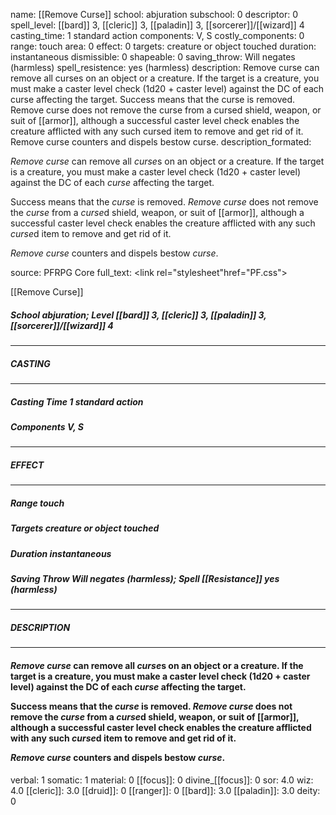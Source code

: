 name: [[Remove Curse]]
school: abjuration
subschool: 0
descriptor: 0
spell_level: [[bard]] 3, [[cleric]] 3, [[paladin]] 3, [[sorcerer]]/[[wizard]] 4
casting_time: 1 standard action
components: V, S
costly_components: 0
range: touch
area: 0
effect: 0
targets: creature or object touched
duration: instantaneous
dismissible: 0
shapeable: 0
saving_throw: Will negates (harmless)
spell_resistence: yes (harmless)
description: Remove curse can remove all curses on an object or a creature. If the target is a creature, you must make a caster level check (1d20 + caster level) against the DC of each curse affecting the target.  Success means that the curse is removed. Remove curse does not remove the curse from a cursed shield, weapon, or suit of [[armor]], although a successful caster level check enables the creature afflicted with any such cursed item to remove and get rid of it.  Remove curse counters and dispels bestow curse.
description_formated: <p><i>Remove <i>curse</i></i> can remove all <i>curse</i>s on an object or a creature. If the target is a creature, you must make a caster level check (1d20 + caster level) against the DC of each <i>curse</i> affecting the target.</p><p>Success means that the <i>curse</i> is removed. <i>Remove <i>curse</i></i> does not remove the <i>curse</i> from a <i>curse</i>d shield, weapon, or suit of [[armor]], although a successful caster level check enables the creature afflicted with any such <i>curse</i>d item to remove and get rid of it.</p><p><i>Remove <i>curse</i></i> counters and dispels bestow <i>curse</i>.</p>
source: PFRPG Core
full_text: <link rel="stylesheet"href="PF.css"><div class="heading"><p class="alignleft">[[Remove Curse]]</p><div style="clear: both;"></div></div><div><h5><b>School </b>abjuration; <b>Level </b>[[bard]] 3, [[cleric]] 3, [[paladin]] 3, [[sorcerer]]/[[wizard]] 4</h5></div><hr/><div><h5><b>CASTING</b></h5></div><hr/><div><h5><b>Casting Time </b>1 standard action</h5><h5><b>Components </b>V, S</h5></div><hr/><div><h5><b>EFFECT</b></h5></div><hr/><div><h5><b>Range </b>touch</h5><h5><b>Targets </b>creature or object touched</h5><h5><b>Duration </b>instantaneous</h5><h5><b>Saving Throw </b>Will negates (harmless); <b>Spell [[Resistance]] </b>yes (harmless)</h5></div><hr/><div><h5><b>DESCRIPTION</b></h5></div><hr/><div><h4><p><i>Remove <i>curse</i></i> can remove all <i>curse</i>s on an object or a creature. If the target is a creature, you must make a caster level check (1d20 + caster level) against the DC of each <i>curse</i> affecting the target.</p><p>Success means that the <i>curse</i> is removed. <i>Remove <i>curse</i></i> does not remove the <i>curse</i> from a <i>curse</i>d shield, weapon, or suit of [[armor]], although a successful caster level check enables the creature afflicted with any such <i>curse</i>d item to remove and get rid of it.</p><p><i>Remove <i>curse</i></i> counters and dispels bestow <i>curse</i>.</p></h4></div>
verbal: 1
somatic: 1
material: 0
[[focus]]: 0
divine_[[focus]]: 0
sor: 4.0
wiz: 4.0
[[cleric]]: 3.0
[[druid]]: 0
[[ranger]]: 0
[[bard]]: 3.0
[[paladin]]: 3.0
deity: 0
